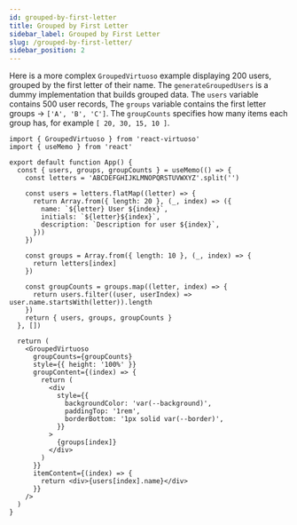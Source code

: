 ```yaml
---
id: grouped-by-first-letter
title: Grouped by First Letter
sidebar_label: Grouped by First Letter
slug: /grouped-by-first-letter/
sidebar_position: 2
---
```


Here is a more complex `GroupedVirtuoso` example displaying 200 users, grouped by the first letter of their name.
The `generateGroupedUsers` is a dummy implementation that builds grouped data. The `users` variable contains 500 user records,
The `groups` variable contains the first letter groups -> `['A', 'B', 'C']`.
The `groupCounts` specifies how many items each group has, for example `[ 20, 30, 15, 10 ]`.

```tsx live
import { GroupedVirtuoso } from 'react-virtuoso'
import { useMemo } from 'react'

export default function App() {
  const { users, groups, groupCounts } = useMemo(() => {
    const letters = 'ABCDEFGHIJKLMNOPQRSTUVWXYZ'.split('')

    const users = letters.flatMap((letter) => {
      return Array.from({ length: 20 }, (_, index) => ({
        name: `${letter} User ${index}`,
        initials: `${letter}${index}`,
        description: `Description for user ${index}`,
      }))
    })

    const groups = Array.from({ length: 10 }, (_, index) => {
      return letters[index]
    })

    const groupCounts = groups.map((letter, index) => {
      return users.filter((user, userIndex) => user.name.startsWith(letter)).length
    })
    return { users, groups, groupCounts }
  }, [])

  return (
    <GroupedVirtuoso
      groupCounts={groupCounts}
      style={{ height: '100%' }}
      groupContent={(index) => {
        return (
          <div
            style={{
              backgroundColor: 'var(--background)',
              paddingTop: '1rem',
              borderBottom: '1px solid var(--border)',
            }}
          >
            {groups[index]}
          </div>
        )
      }}
      itemContent={(index) => {
        return <div>{users[index].name}</div>
      }}
    />
  )
}
```
